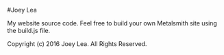 #Joey Lea

My website source code.  Feel free to build your own Metalsmith site using the build.js file.

Copyright (c) 2016 Joey Lea. All Rights Reserved.

